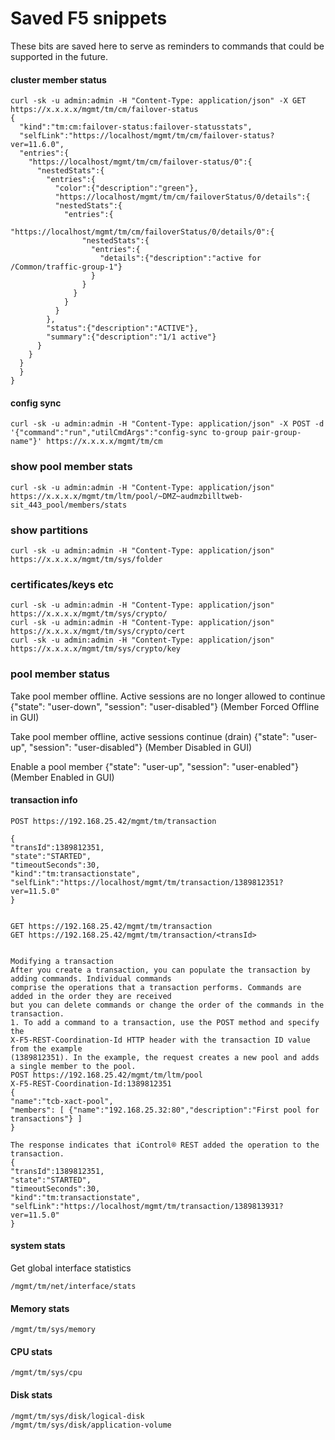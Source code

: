 # Saved F5 snippets

These bits are saved here to serve as reminders to commands that could be supported in the future.

#### cluster member status
```
curl -sk -u admin:admin -H "Content-Type: application/json" -X GET https://x.x.x.x/mgmt/tm/cm/failover-status 
{
  "kind":"tm:cm:failover-status:failover-statusstats",
  "selfLink":"https://localhost/mgmt/tm/cm/failover-status?ver=11.6.0",
  "entries":{
    "https://localhost/mgmt/tm/cm/failover-status/0":{
      "nestedStats":{
        "entries":{
          "color":{"description":"green"},
          "https://localhost/mgmt/tm/cm/failoverStatus/0/details":{
          "nestedStats":{
            "entries":{
              "https://localhost/mgmt/tm/cm/failoverStatus/0/details/0":{
                "nestedStats":{
                  "entries":{
                    "details":{"description":"active for /Common/traffic-group-1"}
                  }
                }
              }
            }
          }
        },
        "status":{"description":"ACTIVE"},
        "summary":{"description":"1/1 active"}
      }
    }
  }
  }
}

```

#### config sync

```
curl -sk -u admin:admin -H "Content-Type: application/json" -X POST -d '{"command":"run","utilCmdArgs":"config-sync to-group pair-group-name"}' https://x.x.x.x/mgmt/tm/cm
```

### show pool member stats

```
curl -sk -u admin:admin -H "Content-Type: application/json" https://x.x.x.x/mgmt/tm/ltm/pool/~DMZ~audmzbilltweb-sit_443_pool/members/stats
```

### show partitions

```
curl -sk -u admin:admin -H "Content-Type: application/json" https://x.x.x.x/mgmt/tm/sys/folder
```

### certificates/keys etc

```
curl -sk -u admin:admin -H "Content-Type: application/json" https://x.x.x.x/mgmt/tm/sys/crypto/
curl -sk -u admin:admin -H "Content-Type: application/json" https://x.x.x.x/mgmt/tm/sys/crypto/cert
curl -sk -u admin:admin -H "Content-Type: application/json" https://x.x.x.x/mgmt/tm/sys/crypto/key
```

### pool member status

Take pool member offline. Active sessions are no longer allowed to continue
{"state": "user-down", "session": "user-disabled"} (Member Forced Offline in GUI)

Take pool member offline, active sessions continue (drain)
{"state": "user-up", "session": "user-disabled"} (Member Disabled in GUI)

Enable a pool member
{"state": "user-up", "session": "user-enabled"}  (Member Enabled in GUI)


#### transaction info


```
POST https://192.168.25.42/mgmt/tm/transaction

{
"transId":1389812351,
"state":"STARTED",
"timeoutSeconds":30,
"kind":"tm:transactionstate",
"selfLink":"https://localhost/mgmt/tm/transaction/1389812351?ver=11.5.0"
}


GET https://192.168.25.42/mgmt/tm/transaction
GET https://192.168.25.42/mgmt/tm/transaction/<transId>


Modifying a transaction
After you create a transaction, you can populate the transaction by adding commands. Individual commands
comprise the operations that a transaction performs. Commands are added in the order they are received
but you can delete commands or change the order of the commands in the transaction.
1. To add a command to a transaction, use the POST method and specify the
X-F5-REST-Coordination-Id HTTP header with the transaction ID value from the example
(1389812351). In the example, the request creates a new pool and adds a single member to the pool.
POST https://192.168.25.42/mgmt/tm/ltm/pool
X-F5-REST-Coordination-Id:1389812351
{
"name":"tcb-xact-pool",
"members": [ {"name":"192.168.25.32:80","description":"First pool for transactions"} ]
}

The response indicates that iControl® REST added the operation to the transaction.
{
"transId":1389812351,
"state":"STARTED",
"timeoutSeconds":30,
"kind":"tm:transactionstate",
"selfLink":"https://localhost/mgmt/tm/transaction/1389813931?ver=11.5.0"
}
```

#### system stats

Get global interface statistics

```
/mgmt/tm/net/interface/stats
```

#### Memory stats

```
/mgmt/tm/sys/memory
```

#### CPU  stats

```
/mgmt/tm/sys/cpu
```

#### Disk stats

```
/mgmt/tm/sys/disk/logical-disk
/mgmt/tm/sys/disk/application-volume
```
